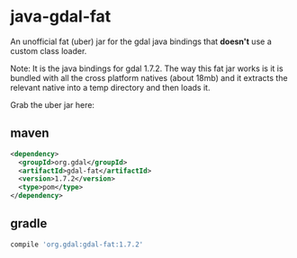 # java-gdal-fat
An unofficial fat (uber) jar for the gdal java bindings that **doesn't** use a custom class loader.

Note: It is the java bindings for gdal 1.7.2.
The way this fat jar works is it is bundled with all the cross platform natives (about 18mb) and it extracts the relevant
native into a temp directory and then loads it.

Grab the uber jar here:

maven
-----
```xml
<dependency>
  <groupId>org.gdal</groupId>
  <artifactId>gdal-fat</artifactId>
  <version>1.7.2</version>
  <type>pom</type>
</dependency>
```

gradle
------
```groovy
compile 'org.gdal:gdal-fat:1.7.2'
```
